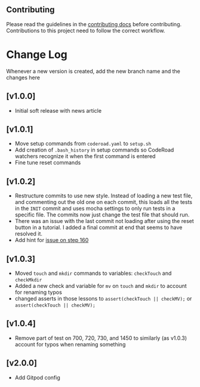 ## Contributing

Please read the guidelines in the [contributing docs](https://contribute.freecodecamp.org/#/how-to-work-on-tutorials-that-use-coderoad) before contributing. Contributions to this project need to follow the correct workflow.

# Change Log

Whenever a new version is created, add the new branch name and the changes here

## [v1.0.0]

- Initial soft release with news article

## [v1.0.1]

- Move setup commands from `coderoad.yaml` to `setup.sh`
- Add creation of `.bash_history` in setup commands so CodeRoad watchers recognize it when the first command is entered
- Fine tune reset commands

## [v1.0.2]

- Restructure commits to use new style. Instead of loading a new test file, and commenting out the old one on each commit, this loads all the tests in the `INIT` commit and uses mocha settings to only run tests in a specific file. The commits now just change the test file that should run.
- There was an issue with the last commit not loading after using the reset button in a tutorial. I added a final commit at end that seems to have resolved it.
- Add hint for [issue on step 160](https://github.com/freeCodeCamp/freeCodeCamp/issues/45521)

## [v1.0.3]

- Moved `touch` and `mkdir` commands to variables: `checkTouch` and `checkMkdir`
- Added a new check and variable for `mv` on `touch` and `mkdir` to account for renaming typos
- changed asserts in those lessons to `assert(checkTouch || checkMV);` or `assert(checkTouch || checkMV);`

## [v1.0.4]

- Remove part of test on 700, 720, 730, and 1450 to similarly (as v1.0.3) account for typos when renaming something

## [v2.0.0]

- Add Gitpod config
